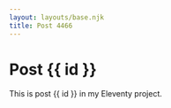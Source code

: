 ```yaml
---
layout: layouts/base.njk
title: Post 4466
---
```


# Post {{ id }}

This is post {{ id }} in my Eleventy project.
